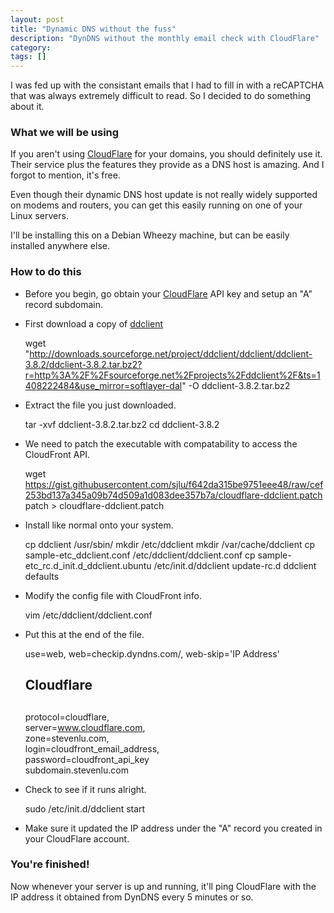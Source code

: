 ```yaml
---
layout: post
title: "Dynamic DNS without the fuss"
description: "DynDNS without the monthly email check with CloudFlare"
category:
tags: []
---
```


I was fed up with the consistant emails that I had to fill in with a reCAPTCHA that was always
extremely difficult to read. So I decided to do something about it.

### What we will be using

If you aren't using [CloudFlare](http://cloudflare.com) for your domains, you should
definitely use it. Their service plus the features they provide as a DNS host is
amazing. And I forgot to mention, it's free.

Even though their dynamic DNS host update is not really widely supported on modems and routers,
you can get this easily running on one of your Linux servers.

I'll be installing this on a Debian Wheezy machine, but can be easily installed anywhere else.

### How to do this

* Before you begin, go obtain your [CloudFlare](http://cloudflare.com) API key and setup an "A" record subdomain.

* First download a copy of [ddclient](http://sourceforge.net/projects/ddclient/)

    wget "http://downloads.sourceforge.net/project/ddclient/ddclient/ddclient-3.8.2/ddclient-3.8.2.tar.bz2?r=http%3A%2F%2Fsourceforge.net%2Fprojects%2Fddclient%2F&ts=1408222484&use_mirror=softlayer-dal" -O ddclient-3.8.2.tar.bz2

* Extract the file you just downloaded.

    tar -xvf ddclient-3.8.2.tar.bz2
    cd ddclient-3.8.2

* We need to patch the executable with compatability to access the CloudFront API.

    wget https://gist.githubusercontent.com/sjlu/f642da315be9751eee48/raw/cef253bd137a345a09b74d509a1d083dee357b7a/cloudflare-ddclient.patch
    patch > cloudflare-ddclient.patch

* Install like normal onto your system.

    cp ddclient /usr/sbin/
    mkdir /etc/ddclient
    mkdir /var/cache/ddclient
    cp sample-etc_ddclient.conf /etc/ddclient/ddclient.conf
    cp sample-etc_rc.d_init.d_ddclient.ubuntu /etc/init.d/ddclient
    update-rc.d ddclient defaults

* Modify the config file with CloudFront info.

    vim /etc/ddclient/ddclient.conf

* Put this at the end of the file.

    use=web, web=checkip.dyndns.com/, web-skip='IP Address'
    ##
    ## Cloudflare
    ##
    protocol=cloudflare,                            \
    server=www.cloudflare.com,                      \
    zone=stevenlu.com,                              \
    login=cloudfront_email_address,                 \
    password=cloudfront_api_key                     \
    subdomain.stevenlu.com

* Check to see if it runs alright.

    sudo /etc/init.d/ddclient start

* Make sure it updated the IP address under the "A" record you created in your CloudFlare account.

### You're finished!

Now whenever your server is up and running, it'll ping CloudFlare with the IP address it
obtained from DynDNS every 5 minutes or so.

